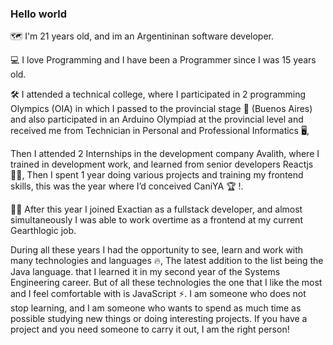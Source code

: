 ### Hello world 

🗺 I'm 21 years old, and im an Argentininan software developer.

💻 I love Programming and I have been a Programmer since I was 15 years old.

🛠 I attended a technical college, where I participated in 2 programming Olympics (OIA) in which I passed to the provincial stage 🥇 (Buenos Aires) and also participated in an Arduino Olympiad at the provincial level and received me from Technician in Personal and Professional Informatics 🖥,

Then I attended 2 Internships in the development company Avalith, where I trained in development work, and learned from senior developers Reactjs 👷‍♂️,
Then I spent 1 year doing various projects and training my frontend skills, this was the year where I’d conceived CaniYA 🏆 !.

👩‍💻 After this year I joined Exactian as a fullstack developer, and almost simultaneously I was able to work overtime as a frontend at my current Gearthlogic job.

During all these years I had the opportunity to see, learn and work with many technologies and languages 🔥,
The latest addition to the list being the Java language.
that I learned it in my second year of the Systems Engineering career.
But of all these technologies the one that I like the most and I feel comfortable with is JavaScript ⚡.
I am someone who does not stop learning, and I am someone who wants to spend as much time as possible studying new things or doing interesting projects.
If you have a project and you need someone to carry it out, I am the right person!

